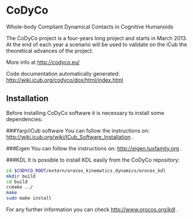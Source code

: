 CoDyCo
======


Whole-body Compliant Dynamical Contacts in Cognitive Humanoids


The CoDyCo project is a four-years long project and starts in March
2013. At the end of each year a scenario will be used to validate on the
iCub  the theoretical advances of the project.

More info at http://codyco.eu/

Code documentation automatically generated: http://wiki.icub.org/codyco/dox/html/index.html

Installation
------------

Before installing CoDyCo software it is necessary to install some dependencies:

###Yarp/iCub software 
You can follow the instructions on: http://wiki.icub.org/wiki/ICub_Software_Installation .

###Eigen
You can follow the instructions on: http://eigen.tuxfamily.org .

###KDL
It is possible to install KDL easily from the CoDyCo repository:
```bash
cd $CODYCO_ROOT/extern/orocos_kinematics_dynamics/orocos_kdl
mkdir build
cd build
ccmake ../
make
sudo make install
```
For any further information you can check http://www.orocos.org/kdl .
    
